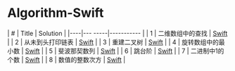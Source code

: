 # Algorithm-Swift

|  #  |   Title  |  Solution |
|----|--- -----|----------- |
| 1 |  二维数组中的查找  |   [Swift](Algorithm-Swift/MatrixFond/MatrixFind.swift)   |
| 2 |  从未到头打印链表 |  [Swift](Algorithm-Swift/PrintListFromTailToHead.swift) |
| 3 |  重建二叉树 | [Swift](Algorithm-Swift/RebuildBinaryTree/RebuildBinaryTree.swift) |
| 4 |  旋转数组中的最小数 | [Swift](Algorithm-Swift/FindMinimumInRotatedArray/FindMinimumInRotatedArray.swift) |
| 5 |  斐波那契数列 | [Swift](Algorithm-Swift/Fibonacci/Fibonacci.swift) |
| 6 |  跳台阶 | [Swift](Algorithm-Swift/JumpFloor/JumpFloor.swift) |
| 7 |  二进制中1的个数 | [Swift](Algorithm-Swift/NumberOf1Bits/NumberOf1Bits.swift) |
| 8 |  数值的整数次方 | [Swift](Algorithm-Swift/PowerOfBase/PowerOfBase.swift) |


